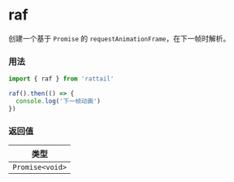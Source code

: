 # raf

创建一个基于 `Promise` 的 `requestAnimationFrame`，在下一帧时解析。

### 用法

```ts
import { raf } from 'rattail'

raf().then(() => {
  console.log('下一帧动画')
})
```

### 返回值

| 类型            |
| --------------- |
| `Promise<void>` |
